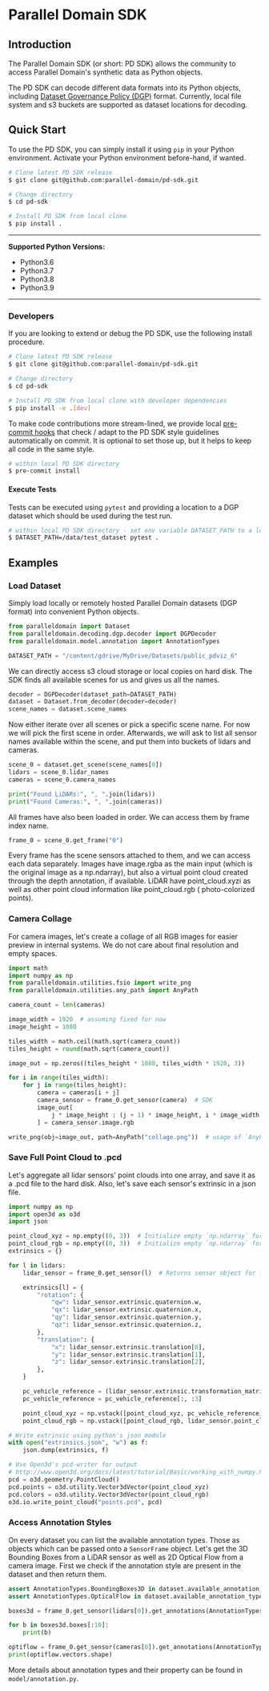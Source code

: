 # Parallel Domain SDK

## Introduction

The Parallel Domain SDK (or short: PD SDK) allows the community to access Parallel Domain's synthetic data as Python objects.

The PD SDK can decode different data formats into its Python objects, including [Dataset Governance Policy (DGP)](https://github.com/TRI-ML/dgp/blob/master/dgp/proto/README.md) format.
Currently, local file system and s3 buckets are supported as dataset locations for decoding.

## Quick Start

To use the PD SDK, you can simply install it using `pip` in your Python environment. Activate your Python environment before-hand, if wanted.


```bash
# Clone latest PD SDK release
$ git clone git@github.com:parallel-domain/pd-sdk.git

# Change directory
$ cd pd-sdk

# Install PD SDK from local clone
$ pip install .
```
---
**Supported Python Versions:**

* Python3.6
* Python3.7
* Python3.8
* Python3.9

---

### Developers

If you are looking to extend or debug the PD SDK, use the following install procedure.

```bash
# Clone latest PD SDK release
$ git clone git@github.com:parallel-domain/pd-sdk.git

# Change directory
$ cd pd-sdk

# Install PD SDK from local clone with developer dependencies
$ pip install -e .[dev]
```

To make code contributions more stream-lined, we provide local [pre-commit hooks](https://pre-commit.com/) that check / adapt to the PD SDK style guidelines automatically on commit.
It is optional to set those up, but it helps to keep all code in the same style.

```bash
# within local PD SDK directory
$ pre-commit install
```

#### Execute Tests

Tests can be executed using `pytest` and providing a location to a DGP dataset which should be used during the test run.
```bash
# within local PD SDK directory - set env variable DATASET_PATH to a local or s3 location.
$ DATASET_PATH=/data/test_dataset pytest .
```

## Examples

### Load Dataset

Simply load locally or remotely hosted Parallel Domain datasets (DGP format) into convenient Python objects.

```python
from paralleldomain import Dataset
from paralleldomain.decoding.dgp.decoder import DGPDecoder
from paralleldomain.model.annotation import AnnotationTypes

DATASET_PATH = "/content/gdrive/MyDrive/Datasets/public_pdviz_6"
```

We can directly access s3 cloud storage or local copies on hard disk. The SDK finds all available scenes for us and
gives us all the names.

```python
decoder = DGPDecoder(dataset_path=DATASET_PATH)
dataset = Dataset.from_decoder(decoder=decoder)
scene_names = dataset.scene_names
```

Now either iterate over all scenes or pick a specific scene name. For now we will pick the first scene in order.
Afterwards, we will ask to list all sensor names available within the scene, and put them into buckets of lidars and
cameras.

```python
scene_0 = dataset.get_scene(scene_names[0])
lidars = scene_0.lidar_names
cameras = scene_0.camera_names

print("Found LiDARs:", ", ".join(lidars))
print("Found Cameras:", ", ".join(cameras))
```

All frames have also been loaded in order. We can access them by frame index name.

```python
frame_0 = scene_0.get_frame("0")
```

Every frame has the scene sensors attached to them, and we can access each data separately. Images have image.rgba as
the main input (which is the original image as a np.ndarray), but also a virtual point cloud created through the depth
annotation, if available. LiDAR have point_cloud.xyzi as well as other point cloud information like point_cloud.rgb (
photo-colorized points).

### Camera Collage

For camera images, let's create a collage of all RGB images for easier preview in internal systems. We do not care about
final resolution and empty spaces.

```python
import math
import numpy as np
from paralleldomain.utilities.fsio import write_png
from paralleldomain.utilities.any_path import AnyPath

camera_count = len(cameras)

image_width = 1920  # assuming fixed for now
image_height = 1080

tiles_width = math.ceil(math.sqrt(camera_count))
tiles_height = round(math.sqrt(camera_count))

image_out = np.zeros((tiles_height * 1080, tiles_width * 1920, 3))

for i in range(tiles_width):
    for j in range(tiles_height):
        camera = cameras[i + j]
        camera_sensor = frame_0.get_sensor(camera)  # SDK
        image_out[
            j * image_height : (j + 1) * image_height, i * image_width : (i + 1) * image_width, :
        ] = camera_sensor.image.rgb

write_png(obj=image_out, path=AnyPath("collage.png"))  # usage of `AnyPath` allows to also pass cloud paths like s3
```

### Save Full Point Cloud to .pcd

Let's aggregate all lidar sensors' point clouds into one array, and save it as a .pcd file to the hard disk. Also, let's
save each sensor's extrinsic in a json file.

```python
import numpy as np
import open3d as o3d
import json

point_cloud_xyz = np.empty((0, 3))  # Initialize empty `np.ndarray` for storing xyz
point_cloud_rgb = np.empty((0, 3))  # Initialize empty `np.ndarray` for storing rgb
extrinsics = {}

for l in lidars:
    lidar_sensor = frame_0.get_sensor(l)  # Returns sensor object for frame

    extrinsics[l] = {
        "rotation": {
            "qw": lidar_sensor.extrinsic.quaternion.w,
            "qx": lidar_sensor.extrinsic.quaternion.x,
            "qy": lidar_sensor.extrinsic.quaternion.y,
            "qz": lidar_sensor.extrinsic.quaternion.z,
        },
        "translation": {
            "x": lidar_sensor.extrinsic.translation[0],
            "y": lidar_sensor.extrinsic.translation[1],
            "z": lidar_sensor.extrinsic.translation[2],
        },
    }

    pc_vehicle_reference = (lidar_sensor.extrinsic.transformation_matrix @ lidar_sensor.point_cloud.xyz_one.T).T
    pc_vehicle_reference = pc_vehicle_reference[:, :3]

    point_cloud_xyz = np.vstack([point_cloud_xyz, pc_vehicle_reference])  # append to xyz point array
    point_cloud_rgb = np.vstack([point_cloud_rgb, lidar_sensor.point_cloud.rgb])  # append to rgb point array

# Write extrinsic using python's json module
with open("extrinsics.json", "w") as f:
    json.dump(extrinsics, f)

# Use Open3d's pcd-writer for output
# http://www.open3d.org/docs/latest/tutorial/Basic/working_with_numpy.html#From-NumPy-to-open3d.PointCloud
pcd = o3d.geometry.PointCloud()
pcd.points = o3d.utility.Vector3dVector(point_cloud_xyz)
pcd.colors = o3d.utility.Vector3dVector(point_cloud_rgb)
o3d.io.write_point_cloud("points.pcd", pcd)
```

### Access Annotation Styles

On every dataset you can list the available annotation types. Those as objects which can be passed onto a `SensorFrame`
object. Let's get the 3D Bounding Boxes from a LiDAR sensor as well as 2D Optical Flow from a camera image. First we
check if the annotation style are present in the dataset and then return them.

```python
assert AnnotationTypes.BoundingBoxes3D in dataset.available_annotation_types
assert AnnotationTypes.OpticalFlow in dataset.available_annotation_types

boxes3d = frame_0.get_sensor(lidars[0]).get_annotations(AnnotationTypes.BoundingBoxes3D)

for b in boxes3d.boxes[:10]:
    print(b)

optiflow = frame_0.get_sensor(cameras[0]).get_annotations(AnnotationTypes.OpticalFlow)
print(optiflow.vectors.shape)
```

More details about annotation types and their property can be found in `model/annotation.py`.
